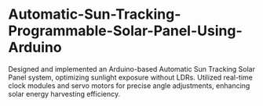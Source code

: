 # Automatic-Sun-Tracking-Programmable-Solar-Panel-Using-Arduino
Designed and implemented an Arduino-based Automatic Sun Tracking Solar Panel system, optimizing sunlight exposure without LDRs. Utilized real-time clock modules and servo motors for precise angle adjustments, enhancing solar energy harvesting efficiency.
